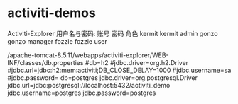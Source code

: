 # activiti-demos

Activiti-Explorer 用户名与密码:
账号 	密码 	角色
kermit 	kermit 	admin
gonzo 	gonzo 	manager
fozzie 	fozzie 	user

/apache-tomcat-8.5.11/webapps/activiti-explorer/WEB-INF/classes/db.properties
#db=h2
#jdbc.driver=org.h2.Driver
#jdbc.url=jdbc:h2:mem:activiti;DB_CLOSE_DELAY=1000
#jdbc.username=sa
#jdbc.password=
db=postgres
jdbc.driver=org.postgresql.Driver
jdbc.url=jdbc:postgresql://localhost:5432/activiti_demo
jdbc.username=postgres
jdbc.password=postgres

